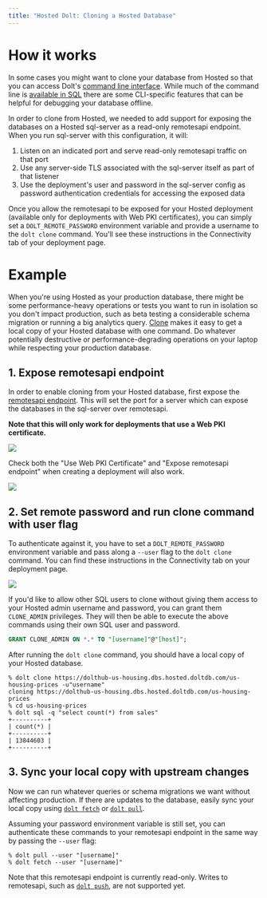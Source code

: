 ```yaml
---
title: "Hosted Dolt: Cloning a Hosted Database"
---
```


# How it works

In some cases you might want to clone your database from Hosted so that you can access
Dolt's [command line interface](../../reference/cli/cli.md). While much of the command line is
[available in SQL](../../reference/sql/version-control/README.md) there are some
CLI-specific features that can be helpful for debugging your database offline.

In order to clone from Hosted, we needed to add support for exposing the databases on a
Hosted sql-server as a read-only remotesapi endpoint. When you run sql-server with this
configuration, it will:

1. Listen on an indicated port and serve read-only remotesapi traffic on that port
2. Use any server-side TLS associated with the sql-server itself as part of that listener
3. Use the deployment's user and password in the sql-server config as password
   authentication credentials for accessing the exposed data

Once you allow the remotesapi to be exposed for your Hosted deployment (available only for
deployments with Web PKI certificates), you can simply set a `DOLT_REMOTE_PASSWORD`
environment variable and provide a username to the `dolt clone` command. You'll see these
instructions in the Connectivity tab of your deployment page.

# Example

When you're using Hosted as your production database, there might be some
performance-heavy operations or tests you want to run in isolation so you don't impact
production, such as beta testing a considerable schema migration or running a big
analytics query. [Clone](../../reference/cli/cli.md#dolt-clone) makes it easy to get a local
copy of your Hosted database with one command. Do whatever potentially destructive or
performance-degrading operations on your laptop while respecting your production database.

## 1. Expose remotesapi endpoint

In order to enable cloning from your Hosted database, first expose the [remotesapi
endpoint](../../reference/cli/cli.md#dolt-sql-server). This will set the port for a server
which can expose the databases in the sql-server over remotesapi.

**Note that this will only work for deployments that use a Web PKI certificate.**

![](../../.gitbook/assets/hosted-expose-remotesapi.png)

Check both the "Use Web PKI Certificate" and "Expose remotesapi endpoint" when creating a
deployment will also work.

![](../../.gitbook/assets/hosted-create-deployment-remotesapi.png)

## 2. Set remote password and run clone command with user flag

To authenticate against it, you have to set a `DOLT_REMOTE_PASSWORD` environment variable
and pass along a `--user` flag to the `dolt clone` command. You can find these
instructions in the Connectivity tab on your deployment page.

![](../../.gitbook/assets/hosted-clone-commands.png)

If you'd like to allow other SQL users to clone without giving them access to your Hosted
admin username and password, you can grant them `CLONE_ADMIN` privileges. They will then
be able to execute the above commands using their own SQL user and password.

```sql
GRANT CLONE_ADMIN ON *.* TO "[username]"@"[host]";
```

After running the `dolt clone` command, you should have a local copy of your Hosted
database.

```shell
% dolt clone https://dolthub-us-housing.dbs.hosted.doltdb.com/us-housing-prices -u"username"
cloning https://dolthub-us-housing.dbs.hosted.doltdb.com/us-housing-prices
% cd us-housing-prices
% dolt sql -q "select count(*) from sales"
+----------+
| count(*) |
+----------+
| 13844603 |
+----------+
```

## 3. Sync your local copy with upstream changes

Now we can run whatever queries or schema migrations we want without affecting production.
If there are updates to the database, easily sync your local copy using [`dolt
fetch`](https://docs.dolthub.com/cli-reference/cli#dolt-fetch) or [`dolt
pull`](https://docs.dolthub.com/cli-reference/cli#dolt-pull).

Assuming your password environment variable is still set, you can authenticate these
commands to your remotesapi endpoint in the same way by passing the `--user` flag:

```shell
% dolt pull --user "[username]"
% dolt fetch --user "[username]"
```

Note that this remotesapi endpoint is currently read-only. Writes to remotesapi, such as
[`dolt push`](https://docs.dolthub.com/cli-reference/cli#dolt-push), are not supported
yet.
